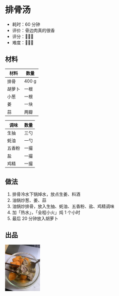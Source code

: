 # 排骨汤

- 耗时：60 分钟
- 评价：骨边肉真的很香
- 评分：🌟🌟🌟
- 难度：🌟🌟🌟

## 材料

| 材料   | 数量  |
| ------ | ----- |
| 排骨   | 400 g |
| 胡萝卜 | 一根  |
| 小葱   | 一根  |
| 姜     | 一块  |
| 蒜     | 两瓣  |

| 调味   | 数量 |
| ------ | ---- |
| 生抽   | 三勺 |
| 蚝油   | 一勺 |
| 五香粉 | 一撮 |
| 盐     | 一撮 |
| 鸡精   | 一撮 |

## 做法

1. 排骨冷水下锅焯水，放点生姜、料酒
2. 油锅炒葱、姜、蒜
3. 油锅炒排骨，放入生抽、蚝油、五香粉、盐、鸡精调味
4. 加「热水」，「全程小火」炖 1 个小时
5. 最后 20 分钟放入胡萝卜

## 出品

<img src="./doc/IMG_6540.JPG" alt="IMG_6540" style="zoom:15%;" />
